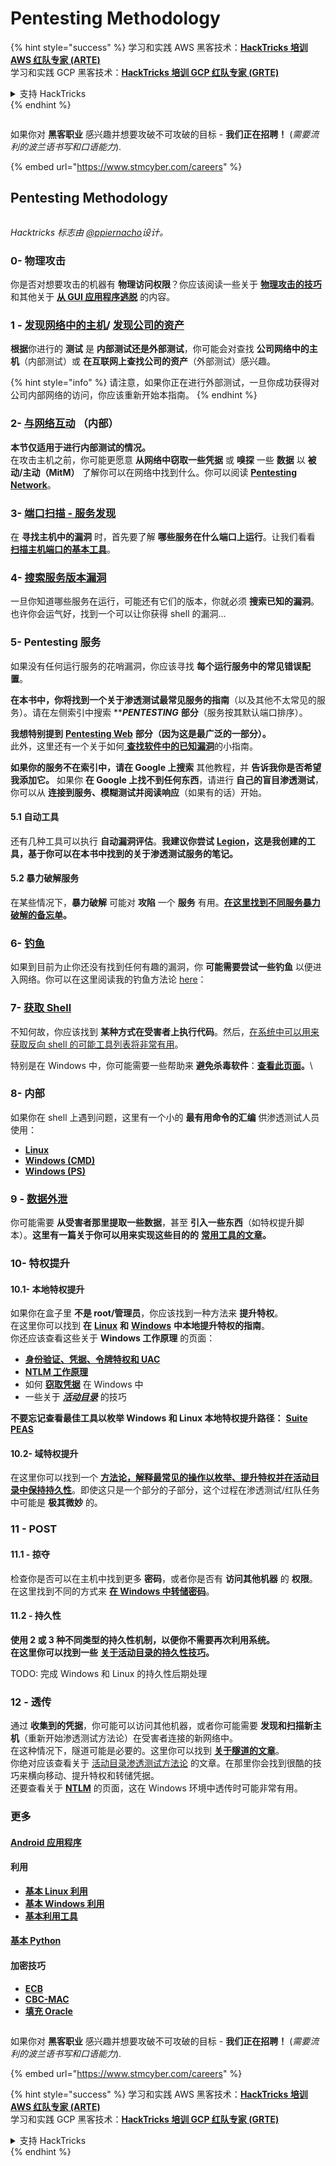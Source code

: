 # Pentesting Methodology

{% hint style="success" %}
学习和实践 AWS 黑客技术：<img src="../.gitbook/assets/arte.png" alt="" data-size="line">[**HackTricks 培训 AWS 红队专家 (ARTE)**](https://training.hacktricks.xyz/courses/arte)<img src="../.gitbook/assets/arte.png" alt="" data-size="line">\
学习和实践 GCP 黑客技术：<img src="../.gitbook/assets/grte.png" alt="" data-size="line">[**HackTricks 培训 GCP 红队专家 (GRTE)**<img src="../.gitbook/assets/grte.png" alt="" data-size="line">](https://training.hacktricks.xyz/courses/grte)

<details>

<summary>支持 HackTricks</summary>

* 查看 [**订阅计划**](https://github.com/sponsors/carlospolop)!
* **加入** 💬 [**Discord 群组**](https://discord.gg/hRep4RUj7f) 或 [**Telegram 群组**](https://t.me/peass) 或 **在 Twitter 上关注** 🐦 [**@hacktricks\_live**](https://twitter.com/hacktricks\_live)**.**
* **通过向** [**HackTricks**](https://github.com/carlospolop/hacktricks) 和 [**HackTricks Cloud**](https://github.com/carlospolop/hacktricks-cloud) GitHub 仓库提交 PR 来分享黑客技巧。

</details>
{% endhint %}

<figure><img src="../.gitbook/assets/image (1) (1) (1) (1) (1) (1) (1) (1) (1) (1) (1) (1).png" alt=""><figcaption></figcaption></figure>

如果你对 **黑客职业** 感兴趣并想要攻破不可攻破的目标 - **我们正在招聘！** (_需要流利的波兰语书写和口语能力_).

{% embed url="https://www.stmcyber.com/careers" %}

## Pentesting Methodology

<figure><img src="../.gitbook/assets/HACKTRICKS-logo.svg" alt=""><figcaption></figcaption></figure>

_Hacktricks 标志由_ [_@ppiernacho_](https://www.instagram.com/ppieranacho/)_设计。_

### 0- 物理攻击

你是否对想要攻击的机器有 **物理访问权限**？你应该阅读一些关于 [**物理攻击的技巧**](../hardware-physical-access/physical-attacks.md) 和其他关于 [**从 GUI 应用程序逃脱**](../hardware-physical-access/escaping-from-gui-applications.md) 的内容。

### 1 - [发现网络中的主机](pentesting-network/#discovering-hosts)/ [发现公司的资产](external-recon-methodology/)

**根据**你进行的 **测试** 是 **内部测试还是外部测试**，你可能会对查找 **公司网络中的主机**（内部测试）或 **在互联网上查找公司的资产**（外部测试）感兴趣。

{% hint style="info" %}
请注意，如果你正在进行外部测试，一旦你成功获得对公司内部网络的访问，你应该重新开始本指南。
{% endhint %}

### **2-** [**与网络互动**](pentesting-network/) **（内部）**

**本节仅适用于进行内部测试的情况。**\
在攻击主机之前，你可能更愿意 **从网络中窃取一些凭据** 或 **嗅探** 一些 **数据** 以 **被动/主动（MitM）** 了解你可以在网络中找到什么。你可以阅读 [**Pentesting Network**](pentesting-network/#sniffing)。

### 3- [端口扫描 - 服务发现](pentesting-network/#scanning-hosts)

在 **寻找主机中的漏洞** 时，首先要了解 **哪些服务在什么端口上运行**。让我们看看[ **扫描主机端口的基本工具**](pentesting-network/#scanning-hosts)。

### **4-** [搜索服务版本漏洞](search-exploits.md)

一旦你知道哪些服务在运行，可能还有它们的版本，你就必须 **搜索已知的漏洞**。也许你会运气好，找到一个可以让你获得 shell 的漏洞...

### **5-** Pentesting 服务

如果没有任何运行服务的花哨漏洞，你应该寻找 **每个运行服务中的常见错误配置**。

**在本书中，你将找到一个关于渗透测试最常见服务的指南**（以及其他不太常见的服务）。请在左侧索引中搜索 **_**PENTESTING**_ **部分**（服务按其默认端口排序）。

**我想特别提到** [**Pentesting Web**](../network-services-pentesting/pentesting-web/) **部分（因为这是最广泛的一部分）。**\
此外，这里还有一个关于如何[ **查找软件中的已知漏洞**](search-exploits.md)的小指南。

**如果你的服务不在索引中，请在 Google 上搜索** 其他教程，并 **告诉我你是否希望我添加它。** 如果你 **在 Google 上找不到任何东西**，请进行 **自己的盲目渗透测试**，你可以从 **连接到服务、模糊测试并阅读响应**（如果有的话）开始。

#### 5.1 自动工具

还有几种工具可以执行 **自动漏洞评估**。**我建议你尝试** [**Legion**](https://github.com/carlospolop/legion)**，这是我创建的工具，基于你可以在本书中找到的关于渗透测试服务的笔记。**

#### **5.2 暴力破解服务**

在某些情况下，**暴力破解** 可能对 **攻陷** 一个 **服务** 有用。[**在这里找到不同服务暴力破解的备忘单**](brute-force.md)**。**

### 6- [钓鱼](phishing-methodology/)

如果到目前为止你还没有找到任何有趣的漏洞，你 **可能需要尝试一些钓鱼** 以便进入网络。你可以在这里阅读我的钓鱼方法论 [here](phishing-methodology/)：

### **7-** [**获取 Shell**](reverse-shells/)

不知何故，你应该找到 **某种方式在受害者上执行代码**。然后，[在系统中可以用来获取反向 shell 的可能工具列表将非常有用](reverse-shells/)。

特别是在 Windows 中，你可能需要一些帮助来 **避免杀毒软件**：[**查看此页面**](../windows-hardening/av-bypass.md)**。**\\

### 8- 内部

如果你在 shell 上遇到问题，这里有一个小的 **最有用命令的汇编** 供渗透测试人员使用：

* [**Linux**](../linux-hardening/useful-linux-commands.md)
* [**Windows (CMD)**](../windows-hardening/basic-cmd-for-pentesters.md)
* [**Windows (PS)**](../windows-hardening/basic-powershell-for-pentesters/)

### **9 -** [**数据外泄**](exfiltration.md)

你可能需要 **从受害者那里提取一些数据**，甚至 **引入一些东西**（如特权提升脚本）。**这里有一篇关于你可以用来实现这些目的的** [**常用工具的文章**](exfiltration.md)**。**

### **10- 特权提升**

#### **10.1- 本地特权提升**

如果你在盒子里 **不是 root/管理员**，你应该找到一种方法来 **提升特权**。\
在这里你可以找到 **在** [**Linux**](../linux-hardening/privilege-escalation/) **和** [**Windows**](../windows-hardening/windows-local-privilege-escalation/) **中本地提升特权的指南**。\
你还应该查看这些关于 **Windows 工作原理** 的页面：

* [**身份验证、凭据、令牌特权和 UAC**](../windows-hardening/authentication-credentials-uac-and-efs/)
* [**NTLM 工作原理**](../windows-hardening/ntlm/)
* 如何 [**窃取凭据**](https://github.com/carlospolop/hacktricks/blob/master/generic-methodologies-and-resources/broken-reference/README.md) 在 Windows 中
* 一些关于 [_**活动目录**_](../windows-hardening/active-directory-methodology/) 的技巧

**不要忘记查看最佳工具以枚举 Windows 和 Linux 本地特权提升路径：** [**Suite PEAS**](https://github.com/carlospolop/privilege-escalation-awesome-scripts-suite)

#### **10.2- 域特权提升**

在这里你可以找到一个 [**方法论，解释最常见的操作以枚举、提升特权并在活动目录中保持持久性**](../windows-hardening/active-directory-methodology/)。即使这只是一个部分的子部分，这个过程在渗透测试/红队任务中可能是 **极其微妙** 的。

### 11 - POST

#### **11**.1 - 掠夺

检查你是否可以在主机中找到更多 **密码**，或者你是否有 **访问其他机器** 的 **权限**。\
在这里找到不同的方式来 [**在 Windows 中转储密码**](https://github.com/carlospolop/hacktricks/blob/master/generic-methodologies-and-resources/broken-reference/README.md)。

#### 11.2 - 持久性

**使用 2 或 3 种不同类型的持久性机制，以便你不需要再次利用系统。**\
**在这里你可以找到一些** [**关于活动目录的持久性技巧**](../windows-hardening/active-directory-methodology/#persistence)**。**

TODO: 完成 Windows 和 Linux 的持久性后期处理

### 12 - 透传

通过 **收集到的凭据**，你可能可以访问其他机器，或者你可能需要 **发现和扫描新主机**（重新开始渗透测试方法论）在受害者连接的新网络中。\
在这种情况下，隧道可能是必要的。这里你可以找到 [**关于隧道的文章**](tunneling-and-port-forwarding.md)。\
你绝对应该查看关于 [活动目录渗透测试方法论](../windows-hardening/active-directory-methodology/) 的文章。在那里你会找到很酷的技巧来横向移动、提升特权和转储凭据。\
还要查看关于 [**NTLM**](../windows-hardening/ntlm/) 的页面，这在 Windows 环境中透传时可能非常有用。

### 更多

#### [Android 应用程序](../mobile-pentesting/android-app-pentesting/)

#### **利用**

* [**基本 Linux 利用**](broken-reference/)
* [**基本 Windows 利用**](../binary-exploitation/windows-exploiting-basic-guide-oscp-lvl.md)
* [**基本利用工具**](../binary-exploitation/basic-stack-binary-exploitation-methodology/tools/)

#### [**基本 Python**](python/)

#### **加密技巧**

* [**ECB**](../crypto-and-stego/electronic-code-book-ecb.md)
* [**CBC-MAC**](../crypto-and-stego/cipher-block-chaining-cbc-mac-priv.md)
* [**填充 Oracle**](../crypto-and-stego/padding-oracle-priv.md)

<figure><img src="../.gitbook/assets/image (1) (1) (1) (1) (1) (1) (1) (1) (1) (1) (1) (1).png" alt=""><figcaption></figcaption></figure>

如果你对 **黑客职业** 感兴趣并想要攻破不可攻破的目标 - **我们正在招聘！** (_需要流利的波兰语书写和口语能力_).

{% embed url="https://www.stmcyber.com/careers" %}

{% hint style="success" %}
学习和实践 AWS 黑客技术：<img src="../.gitbook/assets/arte.png" alt="" data-size="line">[**HackTricks 培训 AWS 红队专家 (ARTE)**](https://training.hacktricks.xyz/courses/arte)<img src="../.gitbook/assets/arte.png" alt="" data-size="line">\
学习和实践 GCP 黑客技术：<img src="../.gitbook/assets/grte.png" alt="" data-size="line">[**HackTricks 培训 GCP 红队专家 (GRTE)**<img src="../.gitbook/assets/grte.png" alt="" data-size="line">](https://training.hacktricks.xyz/courses/grte)

<details>

<summary>支持 HackTricks</summary>

* 查看 [**订阅计划**](https://github.com/sponsors/carlospolop)!
* **加入** 💬 [**Discord 群组**](https://discord.gg/hRep4RUj7f) 或 [**Telegram 群组**](https://t.me/peass) 或 **在 Twitter 上关注** 🐦 [**@hacktricks\_live**](https://twitter.com/hacktricks\_live)**.**
* **通过向** [**HackTricks**](https://github.com/carlospolop/hacktricks) 和 [**HackTricks Cloud**](https://github.com/carlospolop/hacktricks-cloud) GitHub 仓库提交 PR 来分享黑客技巧。

</details>
{% endhint %}
